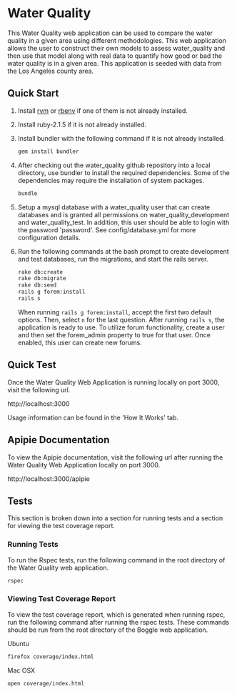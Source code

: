 # Water Quality

This Water Quality web application can be used to compare the water quality
in a given area using different methodologies. This web application allows the
user to construct their own models to assess water_quality and then use that
model along with real data to quantify how good or bad the water quality is in
a given area. This application is seeded with data from the Los Angeles county
area.

## Quick Start

1. Install [rvm](https://rvm.io/rvm/install) or
   [rbenv](https://github.com/sstephenson/rbenv#installation) if one of them is
   not already installed.
2. Install ruby-2.1.5 if it is not already installed.
3. Install bundler with the following command if it is not already installed.

   ```bash
   gem install bundler
   ```
4. After checking out the water_quality github repository into a local directory,
   use bundler to install the required dependencies. Some of the dependencies
   may require the installation of system packages.

   ```bash
   bundle
   ```
5. Setup a mysql database with a water_quality user that can create databases
   and is granted all permissions on water_quality_development and
   water_quality_test. In addition, this user should be able to login with
   the password 'password'. See config/database.yml for more configuration
   details.
6. Run the following commands at the bash prompt to create development and test
   databases, run the migrations, and start the rails server.

   ```bash
   rake db:create
   rake db:migrate
   rake db:seed
   rails g forem:install
   rails s
   ```

   When running `rails g forem:install`, accept the first two default options.
   Then, select `n` for the last question. After running `rails s`, the
   application is ready to use. To utilize forum functionality, create a user
   and then set the forem_admin property to true for that user. Once enabled,
   this user can create new forums.

## Quick Test

Once the Water Quality Web Application is running locally on port 3000, visit the
following url.

http://localhost:3000

Usage information can be found in the 'How It Works' tab.

## Apipie Documentation

To view the Apipie documentation, visit the following url after running the
Water Quality Web Application locally on port 3000.

http://localhost:3000/apipie

## Tests

This section is broken down into a section for running tests and a section for
viewing the test coverage report.

### Running Tests

To run the Rspec tests, run the following command in the root directory of
the Water Quality web application.

```bash
rspec
```

### Viewing Test Coverage Report

To view the test coverage report, which is generated when running rspec, run
the following command after running the rspec tests. These commands should be
run from the root directory of the Boggle web application.

Ubuntu

```bash
firefox coverage/index.html
```

Mac OSX

```bash
open coverage/index.html
```
